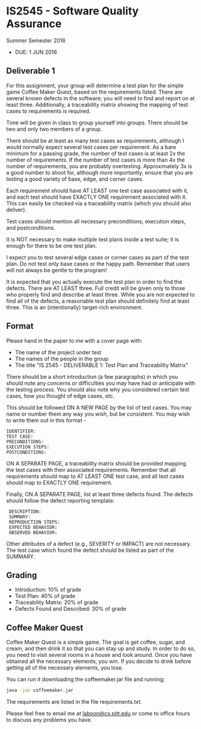 # IS2545 - Software Quality Assurance
Summer Semester 2016

* DUE: 1 JUN 2016

## Deliverable 1

For this assignment, your group will determine a test plan for the simple game Coffee Maker Quest, based on the requirements listed.  There are several known defects in the software; you will need to find and report on at least three.  Additionally, a traceability matrix showing the mapping of test cases to requirements is required.

Time will be given in class to group yourself into groups.  There should be two and only two members of a group.

There should be at least as many test cases as requirements, although I would normally expect several test cases per requirement.  As a bare minimum for a passing grade, the number of test cases is at least 2x the number of requirements.  If the number of test cases is more than 4x the number of requirements, you are probably overtesting.  Approximately 3x is a good number to shoot for, although more importantly, ensure that you are testing a good variety of base, edge, and corner cases.

Each requirement should have AT LEAST one test case associated with it, and each test should have EXACTLY ONE requirement associated with it.  This can easily be checked via a traceability matrix (which you should also deliver).

Test cases should mention all necessary preconditions, execution steps, and postconditions.  

It is NOT necessary to make multiple test plans inside a test suite; it is enough for there to be one test plan.

I expect you to test several edge cases or corner cases as part of the test plan.  Do not test only base cases or the happy path.  Remember that users will not always be gentle to the program!

It is expected that you actually execute the test plan in order to find the defects.  There are AT LEAST three.  Full credit will be given only to those who properly find and describe at least three.  While you are not expected to find all of the defects, a reasonable test plan should definitely find at least three.  This is an (intentionally) target-rich environment.

## Format
Please hand in the paper to me with a cover page with:
* The name of the project under test
* The names of the people in the group
* The title "IS 2545 - DELIVERABLE 1: Test Plan and Traceability Matrix"

There should be a short introduction (a few paragraphs) in which you should note any concerns or difficulties you may have had or anticipate with the testing process.  You should also note why you considered certain test cases, how you thought of edge cases, etc.

This should be followed ON A NEW PAGE by the list of test cases.  You may name or number them any way you wish, but be consistent.  You may wish to write them out in this format -

	IDENTIFIER:
	TEST CASE: 
	PRECONDITIONS:
	EXECUTION STEPS:
	POSTCONDITIONS:

ON A SEPARATE PAGE, a traceability matrix should be provided mapping the test cases with their associated requirements.  Remember that all requirements should map to AT LEAST ONE test case, and all test cases should map to EXACTLY ONE requirement.  

Finally, ON A SEPARATE PAGE, list at least three defects found.  The defects should follow the defect reporting template:

	 DESCRIPTION:
	 SUMMARY:
	 REPRODUCTION STEPS:
	 EXPECTED BEHAVIOR:
	 OBSERVED BEHAVIOR:

Other attributes of a defect (e.g., SEVERITY or IMPACT) are not necessary.  The test case which found the defect should be listed as part of the SUMMARY.

## Grading
* Introduction: 10% of grade
* Test Plan: 40% of grade
* Traceability Matrix: 20% of grade
* Defects Found and Described: 30% of grade

## Coffee Maker Quest
Coffee Maker Quest is a simple game.  The goal is get coffee, sugar, and cream, and then drink it so that you can stay up and study.  In order to do so, you need to visit several rooms in a house and look around.  Once you have obtained all the necessary elements, you win.  If you decide to drink before getting all of the necessary elements, you lose.

You can run it downloading the coffeemaker.jar file and running:
```bash
java -jar coffeemaker.jar
```

The requirements are listed in the file requirements.txt.

Please feel free to email me at laboon@cs.pitt.edu or come to office hours to discuss any problems you have. 
 
